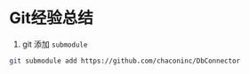 Git经验总结
====

1. git 添加 `submodule`
```bash
git submodule add https://github.com/chaconinc/DbConnector
```